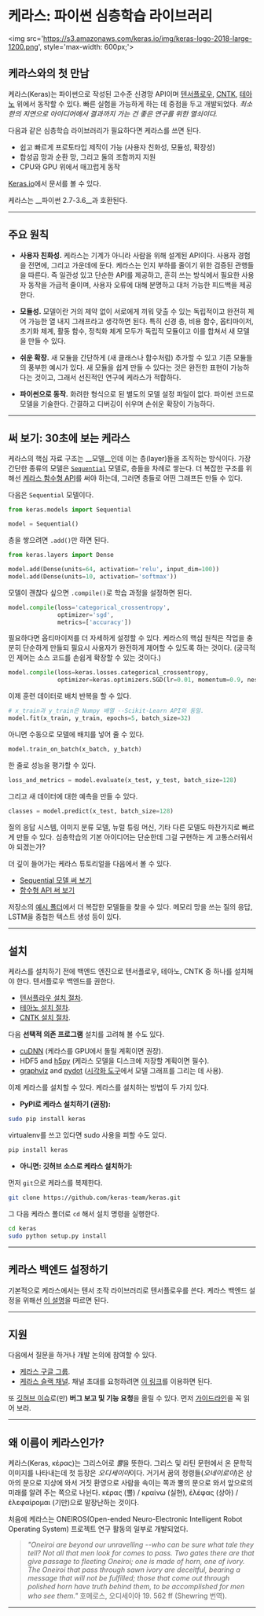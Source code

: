 # 케라스: 파이썬 심층학습 라이브러리

<img src='https://s3.amazonaws.com/keras.io/img/keras-logo-2018-large-1200.png', style='max-width: 600px;'>



## 케라스와의 첫 만남

케라스(Keras)는 파이썬으로 작성된 고수준 신경망 API이며 [텐서플로우](https://github.com/tensorflow/tensorflow), [CNTK](https://github.com/Microsoft/cntk), [테아노](https://github.com/Theano/Theano) 위에서 동작할 수 있다. 빠른 실험을 가능하게 하는 데 중점을 두고 개발되었다. *최소한의 지연으로 아이디어에서 결과까지 가는 건 좋은 연구를 위한 열쇠이다.*

다음과 같은 심층학습 라이브러리가 필요하다면 케라스를 쓰면 된다.

- 쉽고 빠르게 프로토타입 제작이 가능 (사용자 친화성, 모듈성, 확장성)
- 합성곱 망과 순환 망, 그리고 둘의 조합까지 지원
- CPU와 GPU 위에서 매끄럽게 동작

[Keras.io](https://keras.io)에서 문서를 볼 수 있다.

케라스는 __파이썬 2.7-3.6__과 호환된다.


------------------


## 주요 원칙

- __사용자 친화성.__ 케라스는 기계가 아니라 사람을 위해 설계된 API이다. 사용자 경험을 전면에, 그리고 가운데에 둔다. 케라스는 인지 부하를 줄이기 위한 검증된 관행들을 따른다. 즉 일관성 있고 단순한 API를 제공하고, 흔히 쓰는 방식에서 필요한 사용자 동작을 가급적 줄이며, 사용자 오류에 대해 분명하고 대처 가능한 피드백을 제공한다.

- __모듈성.__ 모델이란 거의 제약 없이 서로에게 끼워 맞출 수 있는 독립적이고 완전히 제어 가능한 열 내지 그래프라고 생각하면 된다. 특히 신경 층, 비용 함수, 옵티마이저, 초기화 체계, 활동 함수, 정칙화 체계 모두가 독립적 모듈이고 이를 합쳐서 새 모델을 만들 수 있다.

- __쉬운 확장.__ 새 모듈을 간단하게 (새 클래스나 함수처럼) 추가할 수 있고 기존 모듈들의 풍부한 예시가 있다. 새 모듈을 쉽게 만들 수 있다는 것은 완전한 표현이 가능하다는 것이고, 그래서 선진적인 연구에 케라스가 적합하다.

- __파이썬으로 동작.__ 화려한 형식으로 된 별도의 모델 설정 파일이 없다. 파이썬 코드로 모델을 기술한다. 간결하고 디버깅이 쉬우며 손쉬운 확장이 가능하다.


------------------


## 써 보기: 30초에 보는 케라스

케라스의 핵심 자료 구조는 __모델__인데 이는 층(layer)들을 조직하는 방식이다. 가장 간단한 종류의 모델은 [`Sequential`](https://keras.io/getting-started/sequential-model-guide) 모델로, 층들을 차례로 쌓는다. 더 복잡한 구조를 위해선 [케라스 함수형 API](https://keras.io/getting-started/functional-api-guide)를 써야 하는데, 그러면 층들로 어떤 그래프든 만들 수 있다.

다음은 `Sequential` 모델이다.

```python
from keras.models import Sequential

model = Sequential()
```

층을 쌓으려면 `.add()`만 하면 된다.

```python
from keras.layers import Dense

model.add(Dense(units=64, activation='relu', input_dim=100))
model.add(Dense(units=10, activation='softmax'))
```

모델이 괜찮다 싶으면 `.compile()`로 학습 과정을 설정하면 된다.

```python
model.compile(loss='categorical_crossentropy',
              optimizer='sgd',
              metrics=['accuracy'])
```

필요하다면 옵티마이저를 더 자세하게 설정할 수 있다. 케라스의 핵심 원칙은 작업을 충분히 단순하게 만들되 필요시 사용자가 완전하게 제어할 수 있도록 하는 것이다. (궁극적인 제어는 소스 코드를 손쉽게 확장할 수 있는 것이다.)
```python
model.compile(loss=keras.losses.categorical_crossentropy,
              optimizer=keras.optimizers.SGD(lr=0.01, momentum=0.9, nesterov=True))
```

이제 훈련 데이터로 배치 반복을 할 수 있다.

```python
# x_train과 y_train은 Numpy 배열 --Scikit-Learn API와 동일.
model.fit(x_train, y_train, epochs=5, batch_size=32)
```

아니면 수동으로 모델에 배치를 넣어 줄 수 있다.

```python
model.train_on_batch(x_batch, y_batch)
```

한 줄로 성능을 평가할 수 있다.

```python
loss_and_metrics = model.evaluate(x_test, y_test, batch_size=128)
```

그리고 새 데이터에 대한 예측을 만들 수 있다.

```python
classes = model.predict(x_test, batch_size=128)
```

질의 응답 시스템, 이미지 분류 모델, 뉴럴 튜링 머신, 기타 다른 모델도 마찬가지로 빠르게 만들 수 있다. 심층학습의 기본 아이디어는 단순한데 그걸 구현하는 게 고통스러워서야 되겠는가?

더 깊이 들어가는 케라스 튜토리얼을 다음에서 볼 수 있다.

- [Sequential 모델 써 보기](https://keras.io/getting-started/sequential-model-guide)
- [함수형 API 써 보기](https://keras.io/getting-started/functional-api-guide)

저장소의 [예시 폴더](https://github.com/keras-team/keras/tree/master/examples)에서 더 복잡한 모델들을 찾을 수 있다. 메모리 망을 쓰는 질의 응답, LSTM을 중첩한 텍스트 생성 등이 있다.


------------------


## 설치

케라스를 설치하기 전에 백엔드 엔진으로 텐서플로우, 테아노, CNTK 중 하나를 설치해야 한다. 텐서플로우 백엔드를 권한다.

- [텐서플라우 설치 절차](https://www.tensorflow.org/install/).
- [테아노 설치 절차](http://deeplearning.net/software/theano/install.html#install).
- [CNTK 설치 절차](https://docs.microsoft.com/en-us/cognitive-toolkit/setup-cntk-on-your-machine).

다음 **선택적 의존 프로그램** 설치를 고려해 볼 수도 있다.

- [cuDNN](https://docs.nvidia.com/deeplearning/sdk/cudnn-install/) (케라스를 GPU에서 돌릴 계획이면 권장).
- HDF5 and [h5py](http://docs.h5py.org/en/latest/build.html) (케라스 모델을 디스크에 저장할 계획이면 필수).
- [graphviz](https://graphviz.gitlab.io/download/) and [pydot](https://github.com/erocarrera/pydot) ([시각화 도구](https://keras.io/visualization/)에서 모델 그래프를 그리는 데 사용).

이제 케라스를 설치할 수 있다. 케라스를 설치하는 방법이 두 가지 있다.

- **PyPI로 케라스 설치하기 (권장):**

```sh
sudo pip install keras
```

virtualenv를 쓰고 있다면 sudo 사용을 피할 수도 있다.

```sh
pip install keras
```

- **아니면: 깃허브 소스로 케라스 설치하기:**

먼저 `git`으로 케라스를 복제한다.

```sh
git clone https://github.com/keras-team/keras.git
```

 그 다음 케라스 폴더로 `cd` 해서 설치 명령을 실행한다.
```sh
cd keras
sudo python setup.py install
```

------------------


## 케라스 백엔드 설정하기

기본적으로 케라스에서는 텐서 조작 라이브러리로 텐서플로우를 쓴다. 케라스 백엔드 설정을 위해선 [이 설명](https://keras.io/backend/)을 따르면 된다.

------------------


## 지원

다음에서 질문을 하거나 개발 논의에 참여할 수 있다.

- [케라스 구글 그룹](https://groups.google.com/forum/#!forum/keras-users).
- [케라스 슬랙 채널](https://kerasteam.slack.com). 채널 초대를 요청하려면 [이 링크](https://keras-slack-autojoin.herokuapp.com/)를 이용하면 된다.

또 [깃허브 이슈](https://github.com/keras-team/keras/issues)로(만) **버그 보고 및 기능 요청**을 올릴 수 있다. 먼저 [가이드라인](https://github.com/keras-team/keras/blob/master/CONTRIBUTING.md)을 꼭 읽어 보라.


------------------


## 왜 이름이 케라스인가?

케라스(Keras, κέρας)는 그리스어로 *뿔*을 뜻한다. 그리스 및 라틴 문헌에서 온 문학적 이미지를 나타내는데 첫 등장은 *오디세이아*이다. 거기서 꿈의 정령들(_오네이로이_)은 상아의 문으로 지상에 와서 거짓 환영으로 사람을 속이는 쪽과 뿔의 문으로 와서 앞으로의 미래를 알려 주는 쪽으로 나뉜다. κέρας (뿔) / κραίνω (실현), ἐλέφας (상아) / ἐλεφαίρομαι (기만)으로 말장난하는 것이다.

처음에 케라스는 ONEIROS(Open-ended Neuro-Electronic Intelligent Robot Operating System) 프로젝트 연구 활동의 일부로 개발되었다.

>_"Oneiroi are beyond our unravelling --who can be sure what tale they tell? Not all that men look for comes to pass. Two gates there are that give passage to fleeting Oneiroi; one is made of horn, one of ivory. The Oneiroi that pass through sawn ivory are deceitful, bearing a message that will not be fulfilled; those that come out through polished horn have truth behind them, to be accomplished for men who see them."_ 호메로스, 오디세이아 19. 562 ff (Shewring 번역).

------------------
